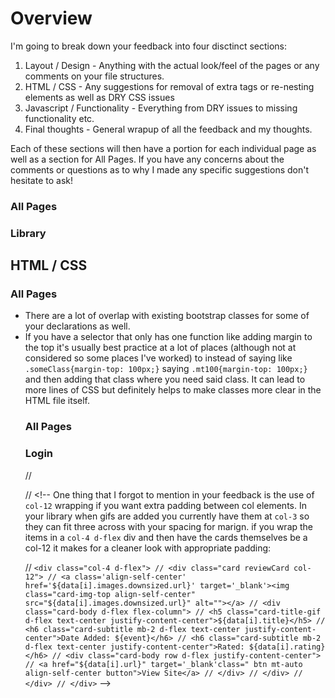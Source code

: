 # Overview

I'm going to break down your feedback into four disctinct sections:

1. Layout / Design - Anything with the actual look/feel of the pages or any comments on your file structures.
2. HTML / CSS - Any suggestions for removal of extra tags or re-nesting elements as well as DRY CSS issues
3. Javascript / Functionality - Everything from DRY issues to missing functionality etc.
4. Final thoughts - General wrapup of all the feedback and my thoughts.

Each of these sections will then have a portion for each individual page as well as a section for All Pages. If you have any concerns about the comments or questions as to why I made any specific suggestions don't hesitate to ask!

<!-- ## Layout/Design
Overall solid design work across the site. The only major issues I have are regarding different size screens as you'll see below. Also, it seems
super nitpicky but your front page of a site should always be in the top level folder. This is because when a server loads, if you don't have custom routing (and sometimes even if you do) it defaults to whatever html file is called `index.html` in the top level folder for the site. At this point its accepted best practice even WITH custom rouuting. -->

### All Pages

<!-- * You're importing the js files for ALL of the pages on each page. If you have custom JS for each page this doesn't need to happen. If you want some code repeated on each of them  for example the menu at the top or the feedback form, pull that out to a separate js file like `shared.js` or `menu.js` and then have each page load the page specific AND that custom styling. -->
<!-- * So there are a couple issues with the menu you're currently using. If you drop down to the size where the menu items disappear and are replaced by the hamburger icon clicking the icon doesn't open up the menu. There by making the menu inaccessable at lower screen widths. So this can be accomplished with the following minor adjustments:
    1. Remove the `$("#logoutButton").css('display', 'inherit');` and the `$('#loginButton').css('display', 'inherit');` from the js files adjusting the menu items.
    2. Add the `py-0` class (removes top and bottom padding) and the `text-center` (centers text for mobile menu view) to the `nav` tag.
    3. Remove the `height: 50px` from the css file for the navbar itself.
    4. Add the `mt-0` class (removes top margin) to each of the `li` tags in the nav
    5. Add the `ml-auto` class to the `ul` tag containing the login and logout buttons
    6. Remove the `float-right` classes from the login and logout buttons.
    7. Remove the trailing spaces from the `data-target` and `aria-controls` attributes on the `nav` tag and from the `id` attribute of the div with `id="navbarSupportedContent "` -->
<!-- * So basically what the above does is it keeps the login and logout to the right with the ml-auto on the ul tag (therby not needing the float-right classes). By removing the top and bottom margins and padding it keeps the menu to the same size as it was before (the 50px). By removing the trailing spaces it allows for the dropdown menu button to function. The text-center makes it a cleaner look when the dropdown mobilem menu is open. And finally removing the height: 50px allows for the background to dropdown when the mobile menu opens up. -->
<!-- * You're importing all of your javascript tags at the bottom of your body. This is completely acceptable for the about.js/index.js etc. As a best practice though, load all prereqs such as jQuery, popper, and bootstrap.js in the head. If you wrap your js file in a $(document).ready() you can also load those files (index.js etc) in the head. -->

<!-- - I'll probably mention it again in the js/functionality section but make sure you're not just hiding the login/logout buttons. I would suggest completely removing them in their entirety from the DOM. -->
  <!-- * For the feedback form on all pages I would recommend having the text area line up on the right side with the email input so the end of each box are directly inline. This would help maintain the clean look you have going through the rest of the page.
- Also on the feedback form, from a UX standpoint I would recommend changing "Save Changes" to say "Submit Feedback" and ensure that when the button is clicked it closes the modal. -->

<!-- ### Main Page
* You're running into a couple issues with the box sizing on smaller screen. For the carousel and the div to its left they break on smaller screens. I would suggest removing the `height: 500px` from the .boxLeft css to allow the div to grow. You could also change the `col-5` and `col-7` classes to be `col-md-5` and `col-md-7` then add `col-12` to each of the boxes to allow for the containers to increase in size at lower screen resolutions. If you're doing the above you'll also want to remove the `height: 500px` from the right box as well otherwise it will have a ton of deadspace below it.  -->
<!-- * The three cards at the bottom (although I didn't metion this in the readme) would probably look best at lower resolutions if they were stacked in a column. This could be accomplished by changing some of the `col-` classes on them as well as changing some styling or adding/removing bootstrap classes to the containers.  -->

<!--
### About
* Similar to the Main page, at lower resolutions you should change the layout of the boxLeft and boxRight to have different widths at lower resolutions so they don't appear smashed together.
* I would reccomend the same as above for the comments. At lower resolutions instead of 3 across you could go to 2 across and then finally only 1 per row. This is easily accomplished through the addition of more `col-??` and/or `col-??-??` classes -->

### Library

<!-- * The endpoint select and the rest of the search fields for the different endpoints don't have the same left and right margin leading to an uneven feel. From a strict UI sense I would recommend having a bottom border underneath the endpoint container. -->
<!-- * The div with the `id="searchResults"` has the row and container-fluid classes. This leads to an uneven margin. I would suggest removing both of those and then replacing the justify-content-center with justify-content-between. This would also require you to add the flex-wrap class as well. -->
<!-- * On smaller size screens like the previous suggestions, take a look at adding in different `col-xx-xx` classes.  -->

<!-- ### Login
* Honestly no issues. Looks really good. -->

## HTML / CSS

### All Pages

<!-- - Take a look at some of the classes you have in your css and some of the selectors. You have a lot of repetitive declarations such as all of the queryBox, langBox etc having the same declaration. If you wanted to you could make a custom class or use the d-none class from bootstrap to accomplish that. -->

- There are a lot of overlap with existing bootstrap classes for some of your declarations as well.
  <!-- * When you're using things like `color: rgb(219, 70, 26);` in different selectors (shows up 6x in your CSS) you're probably better off making it a separate class and adding it where it makes the most sense. -->
- If you have a selector that only has one function like adding margin to the top it's usually best practice at a lot of places (although not at considered so some places I've worked) to instead of saying like `.someClass{margin-top: 100px;}` saying `.mt100{margin-top: 100px;}` and then adding that class where you need said class. It can lead to more lines of CSS but definitely helps to make classes more clear in the HTML file itself.
  <!-- * You're using `<br>` tags in your modal body for the feedback on all pages. Try to avoid those tags whenever possible. The same effect can be accomplished via CSS and the use of block elements.
- Also in the modal you have unlinked label tags such as in the following snippet: `<label for="stars">Rate us!</label> <select>...` If you're using a label tag you need to have it "linked" to its corresponding form element. For it to link the `for` attribute has to contain the `id` of the form element it goes with. So in the case of the example above, you should refactor it to: `<label for="stars">Rate us!</label> <select id="stars">...` so the select has an `id` attribute that matches its `label` and vice versa. -->
  <!-- ### Main Page
- No issues specific to the Main Page that I saw only the ones shared across all pages as outlined above. -->
  <!-- ### About
- As mentioned above you have some labels that aren't linked properly to their corresponding form elements. If you have labels best practice is to have them linked.

### Library

- Same as above regarding labels and form elements. -->
  <!-- ### Login
- Same thing with labels and forms. -->

## Javascript / Functionality

<!-- Overall you have the majority of the functionality with clean code. You're missing a few pieces of functionality that I'll outline below.  -->

### All Pages

<!-- - I mention it earlier but I would suggest removing the login or logout buttons when a user is/isn't logged in as opposed to hiding them. This is best practice and while you can do this now a lot of frameworks take the heavy lifting out for you in the future with things like `ngIf` for angular. -->
  <!-- * You have the snippet of code to change what links are visible at the top of each js file. I mention it above but it would probably be best to remove out repeated code to a separate js file with an appropriate name. -->
  <!-- * Your feedback form doesn't long anything to the console and also doesn't close when the "Save Changes" button is clicked. Like I mention above if you rename it "Submit" and it doesn't close on click it can lead to a user thinking it's broken which might cause multiple submissions before they just manually close it.  -->
  <!-- ### Main Page
- No issues (no real JS on this page outside of the shared menu JS) -->
  <!-- ### About
- Lines 127-129 are a repeat of the entire `sortByRatingDescending()` function. These lines of code can be moved to line 177 right before `appendRating()` where you can simply just call the `sortByRatingDescending()` function.
- No other issues. -->
  <!-- ### Library
- At the top of the file you should verify to see if there is a user saved in localStorage and if there isn't set the `window.location.href = 'path to the login file';` This will ensure that if a user isn't logged in they don't have access to the library. As it is I can type in /library/library.html manually and get access to the page. -->
  <!-- * You have a lot of `someSelector.css()` lines of code and some of them are repetitive such as

````javascript
    $('#offsetBox').css('display', 'none');
    $('#ratingBox').css('display', 'none');
    $('#langBox').css('display', 'none');
``` -->
<!-- * If you were to add a single class to all of those such as "searchItems" or whatever you could simply say `$('.searchItems').css('display', 'none')`; -->
<!-- * You're reusing a lot of code between line 75 and 175. Since you're using a .fail for each of the calls my suggestion is as follows:
    1. Instead of the if `.val() === something` then do that `getJSON`, I'd suggest having an if `.val()=== something` then build the query string based off the format for that endpoint.
    2. Then you could have a single .getJSON with whatever string was built for the appropriate endpoint. This would be the URL built custom for search or translate or random.
    3. The only refactoring portion would be that since you'd either need `data` or `data.data` you could simply say `if(Array.isArray(data.data)){appendGif(data.data)}` `else{appendGif(data)}` this would remove upwards of 70 lines of code if properly refactored.
* You're utilizing `alert()` in several places. In production code you pretty much never want to use alerts. Best practice would be to update the DOM in some way. This could be as simple as adding a card to the results container saying "Something went wrong etc etc." -->

<!-- - The translate and random endpoints will ALWAYS return results even if the user types in something like `fajp8o43ljq7avjl` in the search field. The search endpoint will return an empty array if nothing matches the search field though. I would suggest refactoring the code to have feedback to the DOM to say something like "No Results Found Try a Different Search Term" otherwise it can come across as a broken site which can lead to a bad user experience. -->

### Login

<!-- - You have a lot of `someSelector.css()` lines of code and some of them are repetative such as

```javascript
$('#loginSubmit').css('display', 'none');
$('.username').css('display', 'none');
$('.password').css('display', 'none');
``` -->

<!-- - If you were to add a single class to all of those such as "loginStepOne" or whatever you could simply say `$('.loginStepOne').css('display', 'none')`; -->
  <!-- * On lines 45-57 you're looping through all of the USERS array to check each ones password and username. Unfortunately if there's a match you're not stopping the loop. What this means is that the counter for the loop `i` will keep counting up. When you go to save `USERS[i]` in localStorage on line 77 `i` will ALWAYS be equal to the last index of USERS so only the last user will ever be stored. To overcome this you can add a `return;` in place of `verified = true` at line 50. Then you can remove the if statement at around the code on lines 54 and 55 since that code will only be hit if a username and password DON'T match. -->
<!-- - At the top of the file you should verify to see if there is a user saved in localStorage and if there is set the `window.location.href = 'path to the library file';` This will ensure that if a user is logged in they don't see the login form. -->

// <!-- ## Final Thoughts
// * First off these are the big things I noticed when going through the code and functionality. I might have missed things or not fully explained something in here that you want more clarification on. In general I tried to avoid making comments such as `I would have done it X way but Y way is acceptable` as that doesn't really help you learn. I stuck mostly to broken things or best practices.
// * Overall awesome work on this. This was A LOT to take in and I'm well aware of that.
// * Definitely focus on making sure your pages scale with the browser window as that can make or break a sites feel especially with so many things being accessed on smart phones today.
// * I would highly recommend you take a look at some basic tutorials for Angular between now and the start of Sebastian's class.
// * Also focus on refactoring all of the things I mentioned and once you're comfortable in Angular try going back and refactoring this project in angular.
// * You definitely have an aptitude for this and if you keep putting the effort in you have so far you'll do quite well.
// * Feel free to reach out if you have any concerns or thoughts. Also feel free to reach out for feedback if you go through and finish all of the bonus stuff for this or any of the other projects we worked on. -->

// <!-- One thing that I forgot to mention in your feedback is the use of `col-12` wrapping if you want extra padding between col elements. In your library when gifs are added you currently have them at `col-3` so they can fit three across with your spacing for marign. if you wrap the items in a `col-4 d-flex` div and then have the cards themselves be a col-12 it makes for a cleaner look with appropriate padding:

// `<div class="col-4 d-flex"> // <div class="card reviewCard col-12"> // <a class='align-self-center' href='${data[i].images.downsized.url}' target='_blank'><img class="card-img-top align-self-center" src="${data[i].images.downsized.url}" alt=""></a> // <div class="card-body d-flex flex-column"> // <h5 class="card-title-gif d-flex text-center justify-content-center">${data[i].title}</h5> // <h6 class="card-subtitle mb-2 d-flex text-center justify-content-center">Date Added: ${event}</h6> // <h6 class="card-subtitle mb-2 d-flex text-center justify-content-center">Rated: ${data[i].rating}</h6> // <div class="card-body row d-flex justify-content-center"> // <a href="${data[i].url}" target='_blank'class=" btn mt-auto align-self-center button">View Site</a> // </div> // </div> // </div> // </div>` -->

